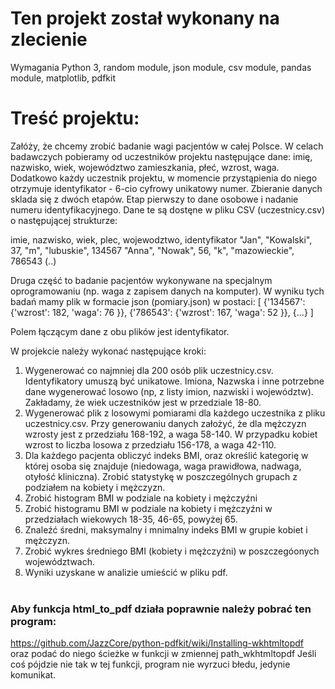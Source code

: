 # Ten projekt został wykonany na zlecienie

Wymagania Python 3, random module, json module, csv module, pandas module, matplotlib, pdfkit

# Treść projektu:
Załóży, że chcemy zrobić badanie wagi pacjentów w całej Polsce. W celach badawczych pobieramy od uczestników projektu następujące dane: imię, nazwisko,
wiek, województwo zamieszkania, płeć, wzrost, waga. Dodatkowo każdy uczestnik projektu, w momencie przystąpienia do niego otrzymuje identyfikator -
6-cio cyfrowy unikatowy numer. Zbieranie danych sklada się z dwóch etapów. Etap pierwszy to dane osobowe i nadanie numeru identyfikacyjnego.
Dane te są dostęne w pliku CSV (uczestnicy.csv) o następującej strukturze:

imie, nazwisko, wiek, plec, wojewodztwo, identyfikator
"Jan", "Kowalski", 37, "m", "lubuskie", 134567
"Anna", "Nowak", 56, "k", "mazowieckie", 786543
(..)

Druga część to badanie pacjentów wykonywane na specjalnym oprogramowaniu (np. waga z zapisem danych na komputer). W wyniku tych badań mamy plik w formacie
json (pomiary.json) w postaci:
   [
     {'134567': {'wzrost': 182,
             'waga': 76
        }},
     {'786543': {'wzrost': 167,
                 'waga': 52
         }},
     {...}
   ]

Polem łączącym dane z obu plików jest identyfikator.

W projekcie należy wykonać następujące kroki:

1. Wygenerować co najmniej dla 200 osób plik uczestnicy.csv. Identyfikatory umuszą być unikatowe. Imiona, Nazwska i inne potrzebne dane wygenerować
losowo (np, z listy imion, nazwiski i województw). Zakładamy, że wiek uczestników jest w przedziale 18-80.
2. Wygenerować plik z losowymi pomiarami dla każdego uczestnika z pliku uczestnicy.csv. Przy generowaniu danych założyć, że dla mężczyzn wzrosty jest z
przedziału 168-192, a waga 58-140. W przypadku kobiet wzrost to liczba losowa z przedziału 156-178, a waga 42-110.
4. Dla każdego pacjenta obliczyć indeks BMI, oraz określić kategorię w której osoba się znajduje (niedowaga, waga prawidłowa, nadwaga, otyłość
kliniczna). Zrobić statystykę w poszczególnych grupach z podziałem na kobiety i mężczyzn.
5. Zrobić histogram BMI w podziale na kobiety i mężczyźni
6. Zrobić histogramu BMI w podziale na kobiety i mężczyźni w przedziałach wiekowych 18-35, 46-65, powyżej 65.
7. Znaleźć średni, maksymalny i mnimalny indeks BMI w grupie kobiet i mężczyzn.
8. Zrobić wykres średniego BMI (kobiety i mężczyźni) w poszczegóonych województwach.
9. Wyniki uzyskane w analizie umieścić w pliku pdf.<br><br>

### Aby funkcja html_to_pdf działa poprawnie należy pobrać ten program:<br>
https://github.com/JazzCore/python-pdfkit/wiki/Installing-wkhtmltopdf<br>
oraz podać do niego ścieżke w funkcji w zmiennej path_wkhtmltopdf
Jeśli coś pójdzie nie tak w tej funkcji, program nie wyrzuci błedu, jedynie komunikat.
